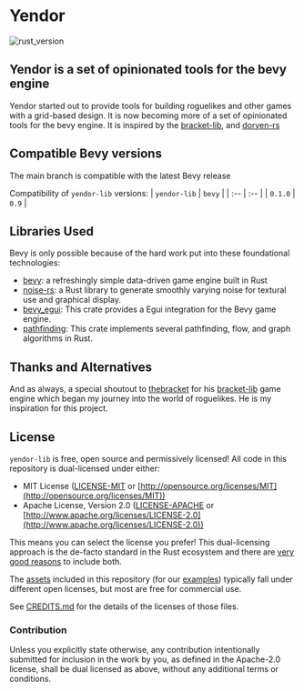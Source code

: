 # Yendor

![rust_version](https://img.shields.io/badge/supports%20rust-1.67+-blue)

## Yendor is a set of opinionated tools for the bevy engine

Yendor started out to provide tools for building roguelikes and other games with a grid-based design. It is now becoming more of a set of opinionated tools for the bevy engine. It is inspired by the [bracket-lib](https://github.com/amethyst/bracket-lib), and [doryen-rs](https://github.com/jice-nospam/doryen-rs)

## Compatible Bevy versions

The main branch is compatible with the latest Bevy release

Compatibility of `yendor-lib` versions:
| `yendor-lib` | `bevy` |
| :-- | :-- |
| `0.1.0` | `0.9` |

## Libraries Used

Bevy is only possible because of the hard work put into these foundational technologies:

- [bevy](https://github.com/bevyengine/bevy): a refreshingly simple data-driven game engine built in Rust
- [noise-rs](https://github.com/Razaekel/noise-rs): a Rust library to generate smoothly varying noise for textural use and graphical display.
- [bevy_egui](https://github.com/amethyst/bracket-lib): This crate provides a Egui integration for the Bevy game engine.
- [pathfinding](https://github.com/samueltardieu/pathfinding): This crate implements several pathfinding, flow, and graph algorithms in Rust.

## Thanks and Alternatives

And as always, a special shoutout to [thebracket](https://github.com/thebracket) for his [bracket-lib](https://github.com/amethyst/bracket-lib) game engine which began my journey into the world of roguelikes. He is my inspiration for this project.

## License

`yendor-lib` is free, open source and permissively licensed!
All code in this repository is dual-licensed under either:

- MIT License ([LICENSE-MIT](LICENSE-MIT) or [http://opensource.org/licenses/MIT](http://opensource.org/licenses/MIT))
- Apache License, Version 2.0 ([LICENSE-APACHE](LICENSE-APACHE) or [http://www.apache.org/licenses/LICENSE-2.0](http://www.apache.org/licenses/LICENSE-2.0))

This means you can select the license you prefer!
This dual-licensing approach is the de-facto standard in the Rust ecosystem and there are [very good reasons](https://github.com/bevyengine/bevy/issues/2373) to include both.

The [assets](assets) included in this repository (for our [examples](./examples/README.md)) typically fall under different open licenses, but most are free for commercial use.

See [CREDITS.md](CREDITS.md) for the details of the licenses of those files.

### Contribution

Unless you explicitly state otherwise, any contribution intentionally submitted
for inclusion in the work by you, as defined in the Apache-2.0 license, shall be
dual licensed as above, without any additional terms or conditions.
